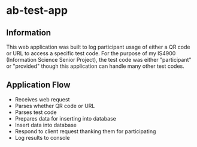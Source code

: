 # ab-test-app

## Information

This web application was built to log participant usage of either a QR code or URL to access a specific test code.  For the purpose of my IS4900 (Information Science Senior Project), the test code was either "participant" or "provided" though this application can handle many other test codes.

## Application Flow

* Receives web request
* Parses whether QR code or URL
* Parses test code
* Prepares data for inserting into database
* Insert data into database
* Respond to client request thanking them for participating
* Log results to console
